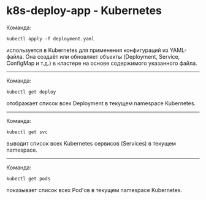 # k8s-deploy-app - Kubernetes

Команда:

`kubectl apply -f deployment.yaml`

используется в Kubernetes для применения конфигураций из YAML-файла. Она создаёт или обновляет объекты (Deployment, Service, ConfigMap и т.д.) в кластере на основе содержимого указанного файла.

--- 

Команда:

`kubectl get deploy`

отображает список всех Deployment в текущем namespace Kubernetes.

---

Команда:

`kubectl get svc`

выводит список всех Kubernetes сервисов (Services) в текущем namespace.

---

Команда:

`kubectl get pods`

показывает список всех Pod'ов в текущем namespace Kubernetes.